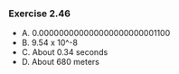 ### Exercise 2.46
- A. 0.000000000000000000000001100
- B. 9.54 x 10^-8
- C. About 0.34 seconds
- D. About 680 meters
